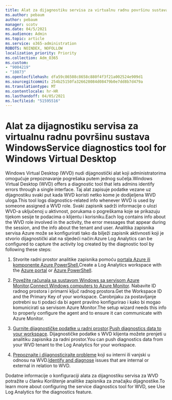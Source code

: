 ```yaml
---
title: Alat za dijagnostiku servisa za virtualnu radnu površinu sustava Windows
ms.author: pebaum
author: pebaum
manager: scotv
ms.date: 04/5/2021
ms.audience: Admin
ms.topic: article
ms.service: o365-administration
ROBOTS: NOINDEX, NOFOLLOW
localization_priority: Priority
ms.collection: Adm_O365
ms.custom:
- "9004219"
- "10873"
ms.openlocfilehash: dfa59c86508c8658c880f4f3f21a002524e909d1
ms.sourcegitcommit: 254b25150fa326628084d08479b0e7dd8b7d479a
ms.translationtype: MT
ms.contentlocale: hr-HR
ms.lasthandoff: 04/05/2021
ms.locfileid: "51595516"
---
```

# <a name="service-diagnostics-tool-for-windows-virtual-desktop"></a><span data-ttu-id="f67c4-102">Alat za dijagnostiku servisa za virtualnu radnu površinu sustava Windows</span><span class="sxs-lookup"><span data-stu-id="f67c4-102">Service diagnostics tool for Windows Virtual Desktop</span></span>

<span data-ttu-id="f67c4-103">Windows Virtual Desktop (WVD) nudi dijagnostički alat koji administratorima omogućuje prepoznavanje pogrešaka putem jednog sučelja.</span><span class="sxs-lookup"><span data-stu-id="f67c4-103">Windows Virtual Desktop (WVD) offers a diagnostic tool that lets admins identify errors through a single interface.</span></span> <span data-ttu-id="f67c4-104">Taj alat zapisuje podatke vezane uz dijagnostiku svaki put kada WVD koristi netko kome je dodijeljena WVD uloga.</span><span class="sxs-lookup"><span data-stu-id="f67c4-104">This tool logs diagnostics-related info whenever WVD is used by someone assigned a WVD role.</span></span> <span data-ttu-id="f67c4-105">Svaki zapisnik sadrži informacije o ulozi WVD-a uključenoj u aktivnost, porukama o pogreškama koje se prikazuju tijekom sesije te podacima o klijentu i korisniku.</span><span class="sxs-lookup"><span data-stu-id="f67c4-105">Each log contains info about the WVD role involved in the activity, the error messages that appear during the session, and the info about the tenant and user.</span></span> <span data-ttu-id="f67c4-106">Analitika zapisnika servisa Azure može se konfigurirati tako da bilježi zapisnik aktivnosti koji je stvorio dijagnostički alat na sljedeći način:</span><span class="sxs-lookup"><span data-stu-id="f67c4-106">Azure Log Analytics can be configured to capture the activity log created by the diagnostic tool by following these steps:</span></span>

1. <span data-ttu-id="f67c4-107">Stvorite radni prostor analitike zapisnika pomoću [portala Azure ili](https://go.microsoft.com/fwlink/?linkid=2129500) [komponente Azure PowerShell.](https://go.microsoft.com/fwlink/?linkid=2129501)</span><span class="sxs-lookup"><span data-stu-id="f67c4-107">Create a Log Analytics workspace with the [Azure portal](https://go.microsoft.com/fwlink/?linkid=2129500) or [Azure PowerShell](https://go.microsoft.com/fwlink/?linkid=2129501).</span></span>

1. <span data-ttu-id="f67c4-108">[Povežite računala sa sustavom Windows sa servisom Azure Monitor](https://go.microsoft.com/fwlink/?linkid=2129913).</span><span class="sxs-lookup"><span data-stu-id="f67c4-108">[Connect Windows computers to Azure Monitor](https://go.microsoft.com/fwlink/?linkid=2129913).</span></span> <span data-ttu-id="f67c4-109">Nabavite ID radnog prostora i primarni ključ radnog prostora.</span><span class="sxs-lookup"><span data-stu-id="f67c4-109">Get the Workspace ID and the Primary Key of your workspace.</span></span> <span data-ttu-id="f67c4-110">Čarobnjaku za postavljanje potrebni su ti podaci da bi agent pravilno konfigurirao i kako bi mogao komunicirati sa servisom Azure Monitor.</span><span class="sxs-lookup"><span data-stu-id="f67c4-110">The setup wizard needs this info to properly configure the agent and to ensure it can communicate with Azure Monitor.</span></span>

1. <span data-ttu-id="f67c4-111">[Gurnite dijagnostičke podatke u radni prostor](https://go.microsoft.com/fwlink/?linkid=2128284).</span><span class="sxs-lookup"><span data-stu-id="f67c4-111">[Push diagnostics data to your workspace](https://go.microsoft.com/fwlink/?linkid=2128284).</span></span> <span data-ttu-id="f67c4-112">Dijagnostičke podatke s WVD klijenta možete prenjeti u analitiku zapisnika za radni prostor.</span><span class="sxs-lookup"><span data-stu-id="f67c4-112">You can push diagnostics data from your WVD tenant to the Log Analytics for your workspace.</span></span>

1. <span data-ttu-id="f67c4-113">[Prepoznajte i dijagnosticirajte probleme](https://docs.microsoft.com/azure/virtual-desktop/diagnostics-role-service#diagnose-issues-with-powershell) koji su interni ili vanjski u odnosu na WVD.</span><span class="sxs-lookup"><span data-stu-id="f67c4-113">[Identify and diagnose](https://docs.microsoft.com/azure/virtual-desktop/diagnostics-role-service#diagnose-issues-with-powershell) issues that are internal or external in relation to WVD.</span></span>

<span data-ttu-id="f67c4-114">Dodatne informacije o konfiguraciji alata za dijagnostiku servisa za WVD potražite u članku Korištenje analitike zapisnika za značajku dijagnostike.</span><span class="sxs-lookup"><span data-stu-id="f67c4-114">To learn more about configuring the service diagnostics tool for WVD, see Use Log Analytics for the diagnostics feature.</span></span>
